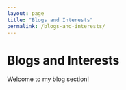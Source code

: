 ```yaml
---
layout: page
title: "Blogs and Interests"
permalink: /blogs-and-interests/
---
```


<h1>Blogs and Interests</h1>
<p>Welcome to my blog section!</p>
